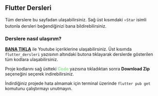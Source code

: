 ## Flutter Dersleri

Tüm derslere bu sayfadan ulaşabilirsiniz. Sağ üst kısımdaki `⭐Star` isimli butonla dersleri beğendiğinizi bana bildirebilirsiniz.

### Derslere nasıl ulaşırım?
**[BANA TIKLA](https://www.youtube.com/channel/UCbXTlaQByPlMBcRmpDdEAMg)** ile Youtube içeriklerine ulaşabilirsiniz.
Üst kısımda `flutter_dersleri` yazısının altındaki butona tıklayarak derslerde gösterilen tüm kodlara ulaşabilirsiniz.

Proje kodlarını sağ üstteki **<font color="lightGreen">Code</font>** yazısına tıkladıktan sonra **Download Zip** seçeneğini seçerek indirebilirsiniz.

İndirdiğiniz projede hata almamak için terminal üzerinde `flutter pub get` komutunu çalıştırmayı unutmayın.